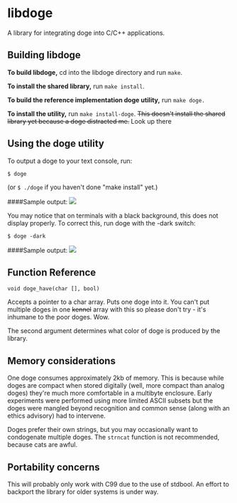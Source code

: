libdoge
=======

A library for integrating doge into C/C++ applications.

Building libdoge
----------------

**To build libdoge,** cd into the libdoge directory and run `make`.

**To install the shared library,** run `make install`.

**To build the reference implementation doge utility,** run `make
doge.`

**To install the utility,** run `make install-doge`. ~~This doesn't install
the shared library yet because a doge distracted me.~~ Look up there

Using the doge utility
----------------------

To output a doge to your text console, run:

`$ doge`

(or `$ ./doge` if you haven't done "make install" yet.) 

####Sample output:
<img src="http://www.sudowned.com/filebox/doge.png">

You may
notice that on terminals with a black background, this does not
display properly. To correct this, run doge with the -dark
switch:

`$ doge -dark`

####Sample output:
<img src="http://www.sudowned.com/filebox/doge-dark.png">

Function Reference
------------------

`void doge_have(char [], bool)`

Accepts a pointer to a char array. Puts one doge into it. You
can't put multiple doges in one ~~kennel~~ array with this so
please don't try - it's inhumane to the poor doges. Wow.

The second argument determines what color of doge is produced
by the library.

Memory considerations
---------------------

One doge consumes approximately 2kb of memory. This is because
while doges are compact when stored digitally (well, more
compact than analog doges) they're much more comfortable in a
multibyte enclosure. Early experiments were performed using
more limited ASCII subsets but the doges were mangled beyond
recognition and common sense (along with an ethics advisory)
had to intervene.

Doges prefer their own strings, but you may occasionally want
to condogenate multiple doges. The `strncat` function is
not recommended, because cats are awful.

Portability concerns
--------------------

This will probably only work with C99 due to the use of stdbool.
An effort to backport the library for older systems is under way.



